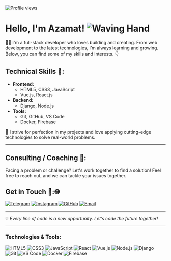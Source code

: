 ![Profile views](https://komarev.com/ghpvc/?username=AzamatGofurov&color=blue)


# Hello, I'm Azamat!    ![Waving Hand](https://media.giphy.com/media/hvRJCLFzcasrR4ia7z/giphy.gif)


👨‍💻 I'm a full-stack developer who loves building and creating. From web development to the latest technologies, I’m always learning and growing. Below, you can find some of my skills and interests. 👇

## Technical Skills 🚀:

- **Frontend:**
  - HTML5, CSS3, JavaScript
  - Vue.js, React.js
- **Backend:**
  - Django, Node.js
- **Tools:**
  - Git, GitHub, VS Code
  - Docker, Firebase

🌟 I strive for perfection in my projects and love applying cutting-edge technologies to solve real-world problems.

-------

## Consulting / Coaching 💼:
Facing a problem or challenge? Let's work together to find a solution! Feel free to reach out, and we can tackle your issues together.

## Get in Touch 💬:🌐

[![Telegram](https://img.shields.io/badge/Telegram-2CA5E0?style=for-the-badge&logo=telegram&logoColor=white)](https://t.me/gofurov777)
[![Instagram](https://img.shields.io/badge/Instagram-E4405F?style=for-the-badge&logo=instagram&logoColor=white)](https://www.instagram.com/aza_life_style?igsh=MWU2NWxtOXpoMXZhMw==)
[![GitHub](https://img.shields.io/badge/GitHub-181717?style=for-the-badge&logo=github&logoColor=white)](https://github.com/AzamatGofurov)
[![Email](https://img.shields.io/badge/Email-D14836?style=for-the-badge&logo=gmail&logoColor=white)](mailto:azatrader77@gmail.com)


-----

💡 *Every line of code is a new opportunity. Let’s code the future together!*

-----

### Technologies & Tools:

![HTML5](https://img.shields.io/badge/HTML5-%23E34F26.svg?style=for-the-badge&logo=html5&logoColor=white)
![CSS3](https://img.shields.io/badge/CSS3-%231572B6.svg?style=for-the-badge&logo=css3&logoColor=white)
![JavaScript](https://img.shields.io/badge/JavaScript-%23F7DF1E.svg?style=for-the-badge&logo=javascript&logoColor=black)
![React](https://img.shields.io/badge/React-%2361DAFB.svg?style=for-the-badge&logo=react&logoColor=black)
![Vue.js](https://img.shields.io/badge/Vue.js-%234FC08D.svg?style=for-the-badge&logo=vue-dot-js&logoColor=white)
![Node.js](https://img.shields.io/badge/Node.js-%23339933.svg?style=for-the-badge&logo=node-dot-js&logoColor=white)
![Django](https://img.shields.io/badge/Django-%23092E20.svg?style=for-the-badge&logo=django&logoColor=white)
![Git](https://img.shields.io/badge/Git-%23F05032.svg?style=for-the-badge&logo=git&logoColor=white)
![VS Code](https://img.shields.io/badge/VS%20Code-%23007ACC.svg?style=for-the-badge&logo=visual-studio-code&logoColor=white)
![Docker](https://img.shields.io/badge/Docker-%232496ED.svg?style=for-the-badge&logo=docker&logoColor=white)
![Firebase](https://img.shields.io/badge/Firebase-%23FFCA28.svg?style=for-the-badge&logo=firebase&logoColor=black)
